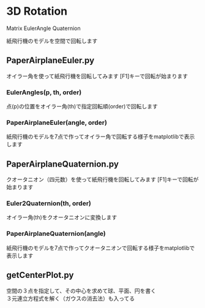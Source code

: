 # 3D Rotation
Matrix EulerAngle Quaternion 

紙飛行機のモデルを空間で回転します


## PaperAirplaneEuler.py
オイラー角を使って紙飛行機を回転してみます
[F1]キーで回転が始まります

### EulerAngles(p, th, order)
点(p)の位置をオイラー角(th)で指定回転順(order)で回転します

### PaperAirplaneEuler(angle, order)
紙飛行機のモデルを7点で作ってオイラー角で回転する様子をmatplotlibで表示します



## PaperAirplaneQuaternion.py
クオータニオン（四元数）を使って紙飛行機を回転してみます
[F1]キーで回転が始まります

### Euler2Quaternion(th, order)
オイラー角(th)をクオータニオンに変換します

### PaperAirplaneQuaternion(angle)
紙飛行機のモデルを7点で作ってクオータニオンで回転する様子をmatplotlibで表示します


## getCenterPlot.py
空間の３点を指定して、その中心を求めて球、平面、円を書く  
３元連立方程式を解く（ガウスの消去法）も入ってる


